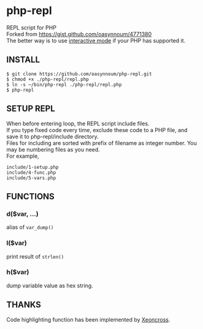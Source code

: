 php-repl
========

REPL script for PHP  
Forked from https://gist.github.com/oasynnoum/4771380  
The better way is to use [interactive mode](http://php.net/manual/en/features.commandline.interactive.php) if your PHP has supported it.


INSTALL
-------

    $ git clone https://github.com/oasynnoum/php-repl.git
    $ chmod +x ./php-repl/repl.php
    $ ln -s ~/bin/php-repl ./php-repl/repl.php
    $ php-repl


SETUP REPL
----------

When before entering loop, the REPL script include files.  
If you type fixed code every time, exclude these code to a PHP file, and save it to php-repl/include directory.  
Files for including are sorted with prefix of filename as integer number.
You may be numbering files as you need.  
For example,

    include/1-setup.php
    include/4-func.php
    include/5-vars.php


FUNCTIONS
---------

### d($var, ...)
alias of ```var_dump()```

### l($var)
print result of ```strlen()```

### h($var)
dump variable value as hex string.


THANKS
------

Code highlighting function has been implemented by [Xeoncross](https://github.com/Xeoncross).




